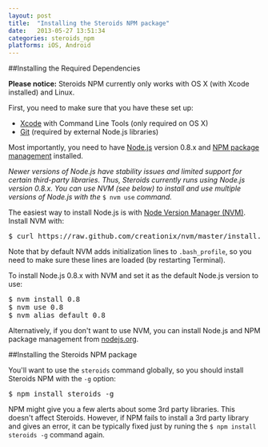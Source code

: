 ```yaml
---
layout: post
title:  "Installing the Steroids NPM package"
date:   2013-05-27 13:51:34
categories: steroids_npm
platforms: iOS, Android
---
```


##Installing the Required Dependencies

**Please notice:** Steroids NPM currently only works with OS X (with Xcode installed) and Linux.

First, you need to make sure that you have these set up:

* [Xcode][xcode] with Command Line Tools (only required on OS X)
* [Git][git] (required by external Node.js libraries)

Most importantly, you need to have [Node.js][nodejs] version 0.8.x and [NPM package management][npm] installed. 

*Newer versions of Node.js have stability issues and limited support for certain third-party libraries. Thus, Steroids currently runs using Node.js version 0.8.x. You can use NVM (see below) to install and use multiple versions of Node.js with the* `$ nvm use` *command.*

The easiest way to install Node.js is with [Node Version Manager (NVM)][nvm]. Install NVM with:

<pre class="terminal">
$ curl https://raw.github.com/creationix/nvm/master/install.sh | sh
</pre>

Note that by default NVM adds initialization lines to `.bash_profile`, so you need to make sure these lines are loaded (by restarting Terminal).

To install Node.js 0.8.x with NVM and set it as the default Node.js version to use:

<pre class="terminal">
$ nvm install 0.8
$ nvm use 0.8
$ nvm alias default 0.8
</pre>

Alternatively, if you don't want to use NVM, you can install Node.js and NPM package management from [nodejs.org][nodejs].

##Installing the Steroids NPM package

You'll want to use the `steroids` command globally, so you should install Steroids NPM with the `-g` option:

<pre class="terminal">
$ npm install steroids -g
</pre>

NPM might give you a few alerts about some 3rd party libraries. This doesn't affect Steroids. However, if NPM fails to install a 3rd party library and gives an error, it can be typically fixed just by runing the `$ npm install steroids -g` command again.

[xcode]: https://developer.apple.com/xcode/
[git]: http://git-scm.com/
[nodejs]: http://nodejs.org/
[npm]: https://npmjs.org/
[nvm]: https://github.com/creationix/nvm